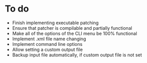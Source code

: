 # To do
* Finish implementing executable patching
* Ensure that patcher is compilable and partially functional
* Make all of the options of the CLI menu be 100% functional
* Implement .xml file name changing
* Implement command line options
* Allow setting a custom output file
* Backup input file automatically, if custom output file is not set